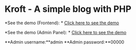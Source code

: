 # Kroft - A simple blog with PHP

*See the demo (Frontend): * [Click here to see the demo](http://techartisans.net/azad/kroft-blog/)

*See the demo (Admin Panel): * [Click here to see the demo](http://techartisans.net/azad/kroft-blog/admin)

**Admin username:**admin
**Admin password:**00000
